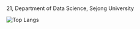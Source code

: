 ###
 21, Department of Data Science, Sejong University

![Top Langs](https://github-readme-stats.vercel.app/api/top-langs/?username=day024&layout=compact)
